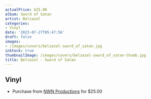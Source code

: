 ```yaml
---
actualPrice: $25.00
album: Sword of Satan
artist: Belzazel
categories:
- Vinyl
date: '2023-07-27T05:47:56'
draft: false
images:
- /images/covers/belzazel-sword_of_satan.jpg
inStock: true
thumbnailImage: /images/covers/belzazel-sword_of_satan-thumb.jpg
title: Belzazel - Sword of Satan
---
```


## Vinyl
* Purchase from [NWN Productions](http://shop.nwnprod.com/index.php?route=product/product&path=75&product_id=15561&sort=pd.name&order=ASC) for $25.00
